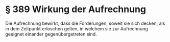 # § 389 Wirkung der Aufrechnung
Die Aufrechnung bewirkt, dass die Forderungen, soweit sie sich decken, als in dem Zeitpunkt erloschen gelten, in welchem sie zur Aufrechnung geeignet einander gegenübergetreten sind.
